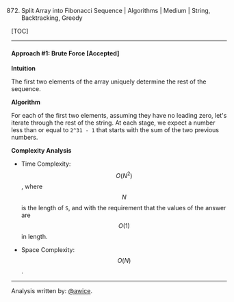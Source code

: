 872. Split Array into Fibonacci Sequence | Algorithms | Medium | String, Backtracking, Greedy

[TOC]

---
#### Approach #1: Brute Force [Accepted]

**Intuition**

The first two elements of the array uniquely determine the rest of the sequence.

**Algorithm**

For each of the first two elements, assuming they have no leading zero, let's iterate through the rest of the string.  At each stage, we expect a number less than or equal to `2^31 - 1` that starts with the sum of the two previous numbers.



**Complexity Analysis**

* Time Complexity:  $$O(N^2)$$, where $$N$$ is the length of `S`, and with the requirement that the values of the answer are $$O(1)$$ in length.

* Space Complexity:  $$O(N)$$.

---

Analysis written by: [@awice](https://leetcode.com/awice).
